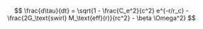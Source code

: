 $$   \frac{d\tau}{dt} = \sqrt{1 - \frac{C_e^2}{c^2} e^{-r/r_c} - \frac{2G_\text{swirl} M_\text{eff}(r)}{rc^2} - \beta \Omega^2} $$